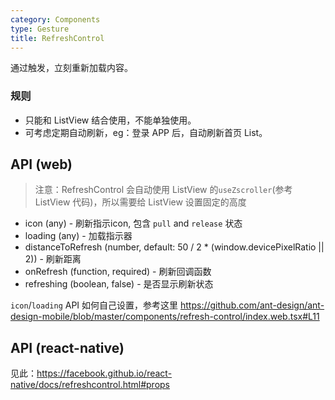 ```yaml
---
category: Components
type: Gesture
title: RefreshControl
---
```


通过触发，立刻重新加载内容。

### 规则
- 只能和 ListView 结合使用，不能单独使用。
- 可考虑定期自动刷新，eg：登录 APP 后，自动刷新首页 List。


## API (web)

> 注意：RefreshControl 会自动使用 ListView 的`useZscroller`(参考 ListView 代码)，所以需要给 ListView 设置固定的高度

- icon (any) - 刷新指示icon, 包含 `pull` and `release` 状态
- loading (any) - 加载指示器
- distanceToRefresh (number, default: 50 / 2 * (window.devicePixelRatio || 2)) - 刷新距离
- onRefresh (function, required) - 刷新回调函数
- refreshing (boolean, false) - 是否显示刷新状态

`icon`/`loading` API 如何自己设置，参考这里 https://github.com/ant-design/ant-design-mobile/blob/master/components/refresh-control/index.web.tsx#L11

## API (react-native)
见此：https://facebook.github.io/react-native/docs/refreshcontrol.html#props
